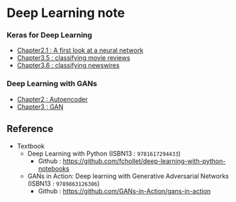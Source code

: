# Deep Learning note
### Keras for Deep Learning
  * [Chapter2.1 : A first look at a neural network](Keras/2.1-a-first-look-at-a-neural-network.ipynb)
  * [Chapter3.5 : classifying movie reviews](Keras/3.5-classifying-movie-reviews.ipynb)
  * [Chapter3.6 : classifying newswires](Keras/3.6-classifying-newswires.ipynb)
### Deep Learning with GANs
  * [Chapter2 : Autoencoder](GANs/Chapter_2_Autoencoder.ipynb)
  * [Chapter3 : GAN](GANs/Chapter_3_GAN.ipynb)

## Reference
* Textbook
  - Deep Learning with Python (ISBN13 : `9781617294433`)
    - Github : https://github.com/fchollet/deep-learning-with-python-notebooks
  - GANs in Action: Deep learning with Generative Adversarial Networks (ISBN13 : `9789863126386`)
    - Github : https://github.com/GANs-in-Action/gans-in-action
